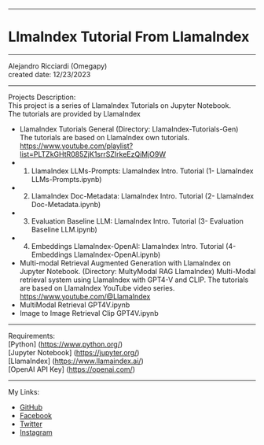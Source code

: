 -----------------------------------------------------------------------------------------------------------------------------
# LlmaIndex Tutorial From LlamaIndex
-----------------------------------------------------------------------------------------------------------------------------

 Alejandro Ricciardi (Omegapy)  
 created date: 12/23/2023  

-----------------------------------------------------------------------------------------------------------------------------

Projects Description:  
This project is a series of LlamaIndex Tutorials on Jupyter Notebook.  
The tutorials are provided by LlamaIndex

- LlamaIndex Tutorials General (Directory: LlamaIndex-Tutorials-Gen)  
The tutorials are based on LlamaIndex own tutorials.  
https://www.youtube.com/playlist?list=PLTZkGHtR085ZjK1srrSZIrkeEzQiMjO9W
- 1. LlamaIndex LLMs-Prompts: LlamaIndex Intro. Tutorial (1- LlamaIndex LLMs-Prompts.ipynb)
- 2. LlamaIndex Doc-Metadata: LlamaIndex Intro. Tutorial (2- LlamaIndex Doc-Metadata.ipynb)
- 3. Evaluation Baseline LLM: LlamaIndex Intro. Tutorial (3- Evaluation Baseline LLM.ipynb)
- 4. Embeddings LlamaIndex-OpenAI: LlamaIndex Intro. Tutorial (4- Embeddings LlamaIndex-OpenAI.ipynb)
- Multi-modal Retrieval Augmented Generation with LlamaIndex on Jupyter Notebook. (Directory: MultyModal RAG LlamaIndex)
Multi-Modal retrieval system using LlamaIndex with GPT4-V and CLIP. 
The tutorials are based on LlamaIndex YouTube video series.  
https://www.youtube.com/@LlamaIndex  
- MultiModal Retrieval GPT4V.ipynb
- Image to Image Retrieval Clip GPT4V.ipynb

-----------------------------------------------------------------------------------------------------------------------------

Requirements:  
[Python] (https://www.python.org/)  
[Jupyter Notebook] (https://jupyter.org/)  
[LlamaIndex] (https://www.llamaindex.ai/)  
[OpenAI API Key] (https://openai.com/) 

 -----------------------------------------------------------------------------------------------------------------------------

My Links:   
- [GitHub](https://github.com/Omegapy)   
- [Facebook](https://www.facebook.com/profile.php?id=100089638857137)  
- [Twitter](https://twitter.com/RicciardiAlex)   
- [Instagram](https://www.instagram.com/alexomegapy/)  







